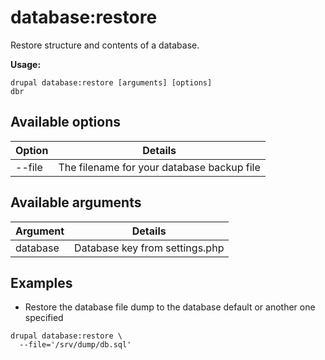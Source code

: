 # database:restore
Restore structure and contents of a database.

**Usage:**
```
drupal database:restore [arguments] [options]
dbr
```

## Available options
Option | Details
-------|-------------
--file | The filename for your database backup file

## Available arguments
Argument | Details
---------|-------------
database | Database key from settings.php

## Examples
* Restore the database file dump to the database default or another one specified
```
drupal database:restore \
  --file='/srv/dump/db.sql'
```

